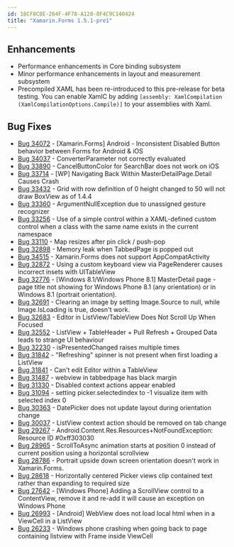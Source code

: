 ```yaml
---
id: 18CF8C8E-264F-4F78-A128-8F4C9C140424
title: "Xamarin.Forms 1.5.1-pre1"
---
```




## Enhancements ##

- Performance enhancements in Core binding subsystem
- Minor performance enhancements in layout and measurement subsystem
- Precompiled XAML has been re-introduced to this pre-release for beta testing. You can enable XamlC by adding
`[assembly: XamlCompilation (XamlCompilationOptions.Compile)]` to your assemblies with Xaml.

## Bug Fixes ##

- [Bug 34072](https://bugzilla.xamarin.com/show_bug.cgi?id=34072) - [Xamarin.Forms] Android - Inconsistent Disabled Button behavior between Forms for Android & iOS
- [Bug 34037](https://bugzilla.xamarin.com/show_bug.cgi?id=34037) - ConverterParameter not correctly evaluated
- [Bug 33890](https://bugzilla.xamarin.com/show_bug.cgi?id=33890) - CancelButtonColor for SearchBar does not work on iOS
- [Bug 33714](https://bugzilla.xamarin.com/show_bug.cgi?id=33714) - [WP] Navigating Back Within MasterDetailPage.Detail Causes Crash
- [Bug 33432](https://bugzilla.xamarin.com/show_bug.cgi?id=33432) - Grid with row definition of 0 height changed to 50 will not draw BoxView as of 1.4.4
- [Bug 33360](https://bugzilla.xamarin.com/show_bug.cgi?id=33360) - ArgumentNullException due to unassigned gesture recognizer
- [Bug 33256](https://bugzilla.xamarin.com/show_bug.cgi?id=33256) - Use of a simple control within a XAML-defined custom control when a class with the same name exists in the current namespace
- [Bug 33110](https://bugzilla.xamarin.com/show_bug.cgi?id=33110) - Map resizes after pin click / push-pop
- [Bug 32898](https://bugzilla.xamarin.com/show_bug.cgi?id=32898) - Memory leak when TabbedPage is popped out
- [Bug 34515](https://bugzilla.xamarin.com/show_bug.cgi?id=34515) - Xamarin.Forms does not support AppCompatActivity
- [Bug 32872](https://bugzilla.xamarin.com/show_bug.cgi?id=32872) - Using a custom keyboard view via PageRenderer causes incorrect insets with UITableView
- [Bug 32776](https://bugzilla.xamarin.com/show_bug.cgi?id=32776) - [Windows 8.1/Windows Phone 8.1] MasterDetail page - page title not showing for Windows Phone 8.1 (any orientation) or in Windows 8.1 (portrait orientation).
- [Bug 32691](https://bugzilla.xamarin.com/show_bug.cgi?id=32691) - Clearing an image by setting Image.Source to null, while Image.IsLoading is true, doesn't work.
- [Bug 32683](https://bugzilla.xamarin.com/show_bug.cgi?id=32683) - Editor in ListView/TableView Does Not Scroll Up When Focused
- [Bug 32552](https://bugzilla.xamarin.com/show_bug.cgi?id=32552) - ListView + TableHeader + Pull Refresh + Grouped Data leads to strange UI behaviour
- [Bug 32230](https://bugzilla.xamarin.com/show_bug.cgi?id=32230) - isPresentedChanged raises multiple times
- [Bug 31842](https://bugzilla.xamarin.com/show_bug.cgi?id=31842) - "Refreshing" spinner is not present when first loading a ListView
- [Bug 31841](https://bugzilla.xamarin.com/show_bug.cgi?id=31841) - Can't edit Editor within a TableView
- [Bug 31487](https://bugzilla.xamarin.com/show_bug.cgi?id=31487) - webview in tabbedpage has black margin
- [Bug 31330](https://bugzilla.xamarin.com/show_bug.cgi?id=31330) - Disabled context actions appear enabled
- [Bug 31094](https://bugzilla.xamarin.com/show_bug.cgi?id=31094) - setting picker.selectedindex to -1 visualize item with selected index 0
- [Bug 30363](https://bugzilla.xamarin.com/show_bug.cgi?id=30363) - DatePicker does not update layout during orientation change
- [Bug 30037](https://bugzilla.xamarin.com/show_bug.cgi?id=30037) - ListView context action should be removed on tab change
- [Bug 29267](https://bugzilla.xamarin.com/show_bug.cgi?id=29267) - Android.Content.Res.Resources+NotFoundException: Resource ID #0xff303030
- [Bug 28965](https://bugzilla.xamarin.com/show_bug.cgi?id=28965) - ScrollToAsync animation starts at position 0 instead of current position using a horizontal scrollview
- [Bug 28786](https://bugzilla.xamarin.com/show_bug.cgi?id=28786) - Portrait upside down screen orientation doesn't work in Xamarin.Forms.
- [Bug 28618](https://bugzilla.xamarin.com/show_bug.cgi?id=28618) - Horizontally centered Picker views clip contained text rather than expanding to required size
- [Bug 27642](https://bugzilla.xamarin.com/show_bug.cgi?id=27642) - [Windows Phone] Adding a ScrollView control to a ContentView, remove it and re-add it will cause an exception on Windows Phone
- [Bug 26993](https://bugzilla.xamarin.com/show_bug.cgi?id=26993) - [Android] WebView does not load local html when in a ViewCell in a ListView
- [Bug 26233](https://bugzilla.xamarin.com/show_bug.cgi?id=26233) - Windows phone crashing when going back to page containing listview with Frame inside ViewCell


